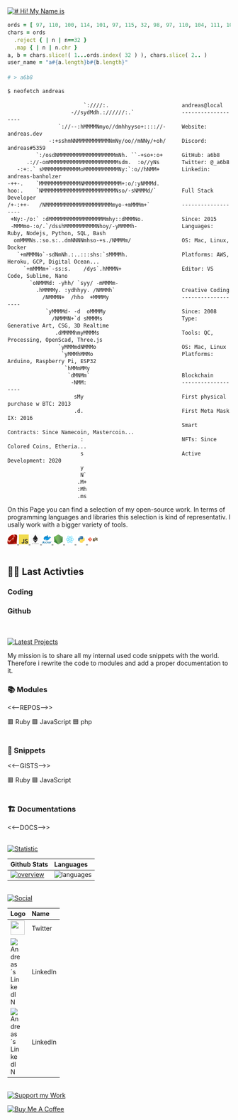 <a href="#hi-my-name">
  <img src="https://raw.githubusercontent.com/a6b8/a6b8/main/docs/a6b8/readme/headlines/hi-my-name-is.svg" height="38px" alt="# Hi! My Name is" name="hi-my-name">
</a>

```Ruby
ords = [ 97, 110, 100, 114, 101, 97, 115, 32, 98, 97, 110, 104, 111, 108, 122, 101, 114 ]
chars = ords
  .reject { | n | n==32 }
  .map { | n | n.chr }
a, b = chars.slice!( 1...ords.index( 32 ) ), chars.slice( 2.. )
user_name = "a#{a.length}b#{b.length}"

# > a6b8
```

```console
$ neofetch andreas

                        `:////:.                       andreas@local
                    -//sydMdh.://////:.`               -------------------
                `://--:hMMMMNmyo//dmhhyyso+:::://-     Website: andreas.dev
             -:+sshmNNMMMMMMMMMMNmNy/oo//mNNy/+oh/     Discord: andreas#5359
         `:/osdNMMMMMMMMMMMMMMMMMMmNh. ``-+so+:o+      GitHub: a6b8
      .://-omMMMMMMMMMMMMMMMMMMMMMMsdm.  :o//yNs       Twitter: @_a6b8
   -:+:.` sMMMMMMMMMMMMoMMMMMMMMMMMNy:`:o//hNMM+       Linkedin: andreas-banholzer
-++-.    `MMMMMMMMMMMMMNMMMMMMMMMMMM+:o/:yNMMMd.
hoo:.    `NMMMMMMMMMMMMMMMMMMMMMMMNso/-sNMMMd/`        Full Stack Developer
/+-:++-   /NMMMMMMMMMMMMMMMMMMMMMmyo-+mMMMm+`          -------------------  
 +Ny:-/o:` :dMMMMMMMMMMMMMMMMMMmhy::dMMMNo.            Since: 2015
 -MMMmo-:o/.`/dsshMMMMMMMMMMNhoy/-yMMMMh-              Languages: Ruby, Nodejs, Python, SQL, Bash
  omMMMNs.:so.s:..dmNNNNmhso-+s./NMMMm/                OS: Mac, Linux, Docker
   `+mMMMNo`-sdNmNh.:..:::shs:`sMMMMh.                 Platforms: AWS, Heroku, GCP, Digital Ocean...
     `+mMMMm+`-ss:s.    /dys`.hMMMN+                   Editor: VS Code, Sublime, Nano
       `oNMMMd: -yhh/ `syy/ -mMMMm-
         .hMMMMy. :ydhhyy. /NMMMh`                     Creative Coding         
           /NMMMN+  /hho  +MMMMy                       -------------------
            `yMMMMd- -d  oMMMMy                        Since: 2008
              /NMMMN+`d sMMMMs                         Type: Generative Art, CSG, 3D Realtime
               .dMMMMhmyMMMMs                          Tools: QC, Processing, OpenScad, Three.js
                `yMMMmdNMMMo                           OS: Mac, Linux
                 `yMMMhMMMo                            Platforms: Arduino, Raspberry Pi, ESP32
                  `hMMmMMy 
                   `dMNMm`                             Blockchain
                    -NMM:                              -------------------
                     sMy                               First physical purchase w BTC: 2013
                     .d.                               First Meta Mask IX: 2016
                                                       Smart Contracts: Since Namecoin, Mastercoin...
                       :                               NFTs: Since Colored Coins, Etheria...
                       s                               Active Development: 2020
                       y                          
                       N`                         
                      .M+                         
                      :Mh                         
                      .ms                         
```


On this Page you can find a selection of my open-source work. In terms of programming languages and libraries this selection is kind of representativ. I usally work with a bigger variety of tools.

<a href="#language">
  <code><img height="22" src="https://raw.githubusercontent.com/github/explore/80688e429a7d4ef2fca1e82350fe8e3517d3494d/topics/ruby/ruby.png"></code>
  <code><img height="22" src="https://raw.githubusercontent.com/github/explore/80688e429a7d4ef2fca1e82350fe8e3517d3494d/topics/javascript/javascript.png"></code>
  <code><img height="22" src="https://raw.githubusercontent.com/github/explore/80688e429a7d4ef2fca1e82350fe8e3517d3494d/topics/ethereum/ethereum.png"></code>
  <code><img height="22" src="https://raw.githubusercontent.com/github/explore/80688e429a7d4ef2fca1e82350fe8e3517d3494d/topics/docker/docker.png"></code>
  <code><img height="22" src="https://raw.githubusercontent.com/github/explore/80688e429a7d4ef2fca1e82350fe8e3517d3494d/topics/nodejs/nodejs.png"></code>
  <code><img height="22" src="https://raw.githubusercontent.com/github/explore/80688e429a7d4ef2fca1e82350fe8e3517d3494d/topics/react/react.png"></code>
  <code><img height="22" src="https://raw.githubusercontent.com/github/explore/80688e429a7d4ef2fca1e82350fe8e3517d3494d/topics/python/python.png"></code>
  <code><img height="22" src="https://raw.githubusercontent.com/github/explore/80688e429a7d4ef2fca1e82350fe8e3517d3494d/topics/git/git.png"></code>
</a>

<br>
<br>

## 🤸🏻 Last Activties

### Coding
<!--START_SECTION:waka-->
<!--END_SECTION:waka-->

### Github
<!--START_SECTION:activity-->


<br>
<br>

<a href="#hi-my-name">
  <img src="https://raw.githubusercontent.com/a6b8/a6b8/main/docs/a6b8/readme/headlines/latest-projects.svg" height="38px" alt="Latest Projects" name="latest-projects">
</a>

My mission is to share all my internal used code snippets with the world. Therefore i rewrite the code to modules and add a proper documentation to it.

### 📚 Modules

<<--REPOS-->>

🟥 Ruby 🟩 JavaScript 🟦 php
<br>
<br>

### 📝 Snippets

<<--GISTS-->>

🟥 Ruby 🟩 JavaScript
<br>
<br>

### 🏗️ Documentations

<<--DOCS-->>
<br>



<br>
<a href="#welcome">
<img src="https://raw.githubusercontent.com/a6b8/a6b8/main/docs/a6b8/readme/headlines/stats.svg" height="38px" alt="Statistic" name="statistic">
</a>

| **Github Stats** | **Languages** |
| :-- | :-- |
| <a href="#stats">![overview](https://github-readme-stats.vercel.app/api?username=a6b8&show_icons=true&hide_title=true&icon_color=CAD1D8&text_color=CAD1D8&bg_color=0E1116&hide_border=true&title_color=6CCF64) | ![languages](https://github-readme-stats.vercel.app/api/top-langs/?username=a6b8&langs_count=8&show_icons=true&hide_title=true&icon_color=CAD1D8&text_color=CAD1D8&bg_color=0E1116&hide_border=true&title_color=CAD1D8&layout=compact)</a> |

<br>

<a href="#welcome">
<img src="https://raw.githubusercontent.com/a6b8/a6b8/main/docs/a6b8/readme/headlines/social.svg" height="38px" alt="Social" name="social">
</a>

| Logo | Name |
| :--- | :--- |
| <a href="https://twitter.com/a6b8"><img height="32" width="32" src="https://unpkg.com/simple-icons@v6/icons/twitter.svg#gh-dark-mode-only" /></a> | Twitter | 
| <a href="https://www.linkedin.com/in/andreas-banholzer/"><img align="left" alt="Andreas´s LinkedIN" width="22px" src="https://raw.githubusercontent.com/peterthehan/peterthehan/master/assets/linkedin.svg" /> </a> | LinkedIn |
| <a href="https://hub.docker.com/u/a6b8"><img align="left" alt="Andreas´s LinkedIN" width="22px" src="https://raw.githubusercontent.com/peterthehan/peterthehan/master/assets/dockerhub.svg" /> </a> | LinkedIn |



<br>

<a href="#welcome">
<img src="https://raw.githubusercontent.com/a6b8/a6b8/main/docs/a6b8/readme/headlines/support-my-work.svg" height="38px" alt="Support my Work">
</a>

<a href="https://www.buymeacoffee.com/a6b8" target="_blank"><img src="https://cdn.buymeacoffee.com/buttons/v2/default-red.png" alt="Buy Me A Coffee" height="40"></a>

